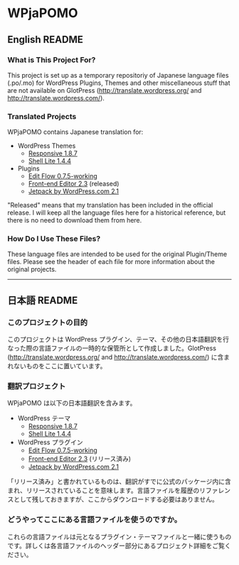 # WPjaPOMO

## English README

### What is This Project For?
This project is set up as a temporary repositoriy of Japanese language files (.po/.mo) for WordPress Plugins, Themes and other miscellaneous stuff that are not available on GlotPress (http://translate.wordpress.org/ and http://translate.wordpress.com/).

### Translated Projects

WPjaPOMO contains Japanese translation for:

* WordPress Themes
  * [Responsive 1.8.7](http://wordpress.org/extend/themes/responsive)
  * [Shell Lite 1.4.4](http://wordpress.org/extend/themes/shell-lite)
* Plugins
  * [Edit Flow 0.7.5-working](http://wordpress.org/extend/plugins/edit-flow/)
  * [Front-end Editor 2.3](http://wordpress.org/extend/plugins/front-end-editor/) (released)
  * [Jetpack by WordPress.com 2.1](http://wordpress.org/extend/plugins/jetpack/) 
  
"Released" means that my translation has been included in the official release. I will keep all the language files here for a historical reference, but there is no need to download them from here.

### How Do I Use These Files?
These language files are intended to be used for the original Plugin/Theme files. Please see the header of each file for more information about the original projects.

-----

## 日本語 README

### このプロジェクトの目的
このプロジェクトは WordPress プラグイン、テーマ、その他の日本語翻訳を行なった際の言語ファイルの一時的な保管所として作成しました。GlotPress (http://translate.wordpress.org/ and http://translate.wordpress.com/) に含まれないものをここに置いています。

### 翻訳プロジェクト

WPjaPOMO は以下の日本語翻訳を含みます。

* WordPress テーマ
  * [Responsive 1.8.7](http://wordpress.org/extend/themes/responsive)
  * [Shell Lite 1.4.4](http://wordpress.org/extend/themes/shell-lite)
* WordPress プラグイン
  * [Edit Flow 0.7.5-working](http://wordpress.org/extend/plugins/edit-flow/)
  * [Front-end Editor 2.3](http://wordpress.org/extend/plugins/front-end-editor/) (リリース済み)
  * [Jetpack by WordPress.com 2.1](http://wordpress.org/extend/plugins/jetpack/) 

「リリース済み」と書かれているものは、翻訳がすでに公式のパッケージ内に含まれ、リリースされていることを意味します。言語ファイルを履歴のリファレンスとして残しておきますが、ここからダウンロードする必要はありません。

### どうやってここにある言語ファイルを使うのですか。
これらの言語ファイルは元となるプラグイン・テーマファイルと一緒に使うものです。詳しくは各言語ファイルのヘッダー部分にあるプロジェクト詳細をご覧ください。